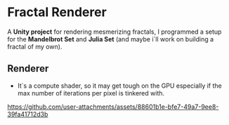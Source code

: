 # Fractal Renderer

A **Unity project** for rendering mesmerizing fractals, I programmed a setup for the **Mandelbrot Set** and **Julia Set** (and maybe i´ll work on building a fractal of my own).

## Renderer
- It´s a compute shader, so it may get tough on the GPU especially if the max number of iterations per pixel is tinkered with.

https://github.com/user-attachments/assets/88601b1e-bfe7-49a7-9ee8-39fa41712d3b

